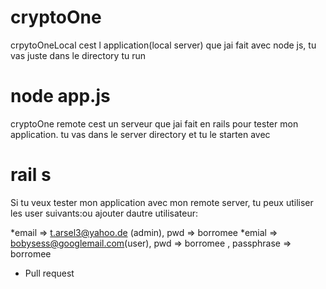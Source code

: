 # cryptoOne

crpytoOneLocal  cest l application(local server) que jai fait avec node js, tu vas juste dans le directory tu run

# node app.js

cryptoOne remote   cest un serveur que jai fait en rails pour tester mon application. tu vas dans le server directory
et  tu le starten avec  

# rail s

Si tu veux tester mon application avec mon remote  server, tu  peux utiliser les user suivants:ou ajouter dautre utilisateur:

*email  => t.arsel3@yahoo.de (admin), pwd => borromee
*emial  => bobysess@googlemail.com(user), pwd => borromee , passphrase => borromee

* Pull request
